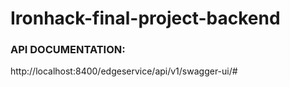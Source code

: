 # Ironhack-final-project-backend

### API DOCUMENTATION:
http://localhost:8400/edgeservice/api/v1/swagger-ui/#
